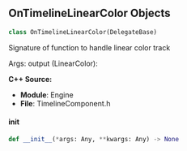 ## OnTimelineLinearColor Objects

```python
class OnTimelineLinearColor(DelegateBase)
```

Signature of function to handle linear color track

Args:
    output (LinearColor):

**C++ Source:**

- **Module**: Engine
- **File**: TimelineComponent.h

<a id="unreal.OnTimelineLinearColor.__init__"></a>

#### __init__

```python
def __init__(*args: Any, **kwargs: Any) -> None
```

<a id="unreal.OnTimelineVector"></a>